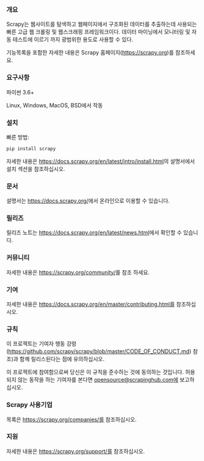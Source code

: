 ### 개요

Scrapy는 웹사이트를 탐색하고 웹페이지에서 구조화된 데이터를 추출하는데 사용되는 빠른 고급 웹 크롤링 및 웹스크래핑 프레임워크이다. 데이터 마이닝에서 모니터링 및 자동 테스트에 이르기 까지 광범위한 용도로 사용할 수 있다.

기능목록을 포함한 자세한 내용은 Scrapy 홈페이지(<https://scrapy.org>)를 참조하세요.

### 요구사항

파이썬 3.6+

Linux, Windows, MacOS, BSD에서 작동

### 설치

빠른 방법:

```python
pip install scrapy
```

자세한 내용은 <https://docs.scrapy.org/en/latest/intro/install.html>의 설명서에서 설치 섹션을 참조하십시오.

### 문서

설명서는 <https://docs.scrapy.org/>에서 온라인으로 이용할 수 있습니다.

### 릴리즈

릴리즈 노트는 <https://docs.scrapy.org/en/latest/news.html>에서 확인할 수 있습니다.

### 커뮤니티

자세한 내용은 <https://scrapy.org/community/>를 참조 하세요.

### 기여

자세한 내용은 https://docs.scrapy.org/en/master/contributing.html를 참조하십시오.

### 규칙

이 프로젝트는 기여자 행동 강령(https://github.com/scrapy/scrapy/blob/master/CODE_OF_CONDUCT.md) 참조)과 함께 릴리스된다는 점에 유의하십시오.

이 프로젝트에 참여함으로써 당신은 이 규칙을 준수하는 것에 동의하는 것입니다. 허용되지 않는 동작을 하는 기여자를 본다면 opensource@scrapinghub.com에 보고하십시오.

### Scrapy 사용기업

목록은 https://scrapy.org/companies/를 참조하십시오.

### 지원

자세한 내용은 https://scrapy.org/support/를 참조하십시오.
